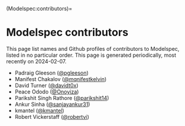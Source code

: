 (Modelspec:contributors)=

# Modelspec contributors

This page list names and Github profiles of contributors to Modelspec, listed in no particular order.
This page is generated periodically, most recently on 2024-02-07.

- Padraig Gleeson ([@pgleeson](https://github.com/pgleeson))
- Manifest Chakalov  ([@mqnifestkelvin](https://github.com/mqnifestkelvin))
- David Turner ([@davidt0x](https://github.com/davidt0x))
- Peace Ododo ([@Onoyiza](https://github.com/Onoyiza))
- Parikshit Singh Rathore ([@parikshit14](https://github.com/parikshit14))
- Ankur Sinha ([@sanjayankur31](https://github.com/sanjayankur31))
- kmantel ([@kmantel](https://github.com/kmantel))
- Robert Vickerstaff ([@robertvi](https://github.com/robertvi))
